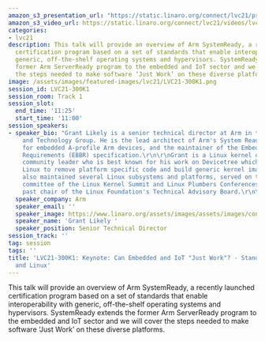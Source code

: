 ```yaml
---
amazon_s3_presentation_url: "https://static.linaro.org/connect/lvc21/presentations/lvc21-300k1.pdf"
amazon_s3_video_url: https://static.linaro.org/connect/lvc21/videos/lvc21-300k1.mp4
categories:
- lvc21
description: This talk will provide an overview of Arm SystemReady, a recently launched
  certification program based on a set of standards that enable interoperability with
  generic, off-the-shelf operating systems and hypervisors. SystemReady extends the
  former Arm ServerReady program to the embedded and IoT sector and we will cover
  the steps needed to make software ‘Just Work’ on these diverse platforms.
image: /assets/images/featured-images/lvc21/LVC21-300K1.png
session_id: LVC21-300K1
session_room: Track 1
session_slot:
  end_time: '11:25'
  start_time: '11:00'
session_speakers:
- speaker_bio: "Grant Likely is a senior technical director at Arm in the Architecture
    and Technology Group. He is the lead architect of Arm's System Ready IR program
    for embedded A-profile Arm devices, and the maintainer of the Embedded Base Boot
    Requirements (EBBR) specification.\r\n\r\nGrant is a Linux kernel developer and
    community leader who is best known for his work on Devicetree which enabled Arm
    Linux to remove platform specific code and build generic kernel images. He has
    also maintained several Linux subsystems and platforms, served on the organizing
    committee of the Linux Kernel Summit and Linux Plumbers Conferences, and is a
    past chair of the Linux Foundation's Technical Advisory Board.\r\n\r\n "
  speaker_company: Arm
  speaker_email: ''
  speaker_image: https://www.linaro.org/assets/images/assets/images/content/avatar-placeholder-75-8797d5.png
  speaker_name: 'Grant Likely '
  speaker_position: Senior Technical Director
session_track: ''
tag: session
tags: ''
title: 'LVC21-300K1: Keynote: Can Embedded and IoT "Just Work"?​ - Standards, SystemReady
  and Linux'
---
```


<p>This talk will provide an overview of Arm SystemReady, a recently launched certification program based on a set of standards that enable interoperability with generic, off-the-shelf operating systems and hypervisors. SystemReady extends the former Arm ServerReady program to the embedded and IoT sector and we will cover the steps needed to make software ‘Just Work’ on these diverse platforms.</p>